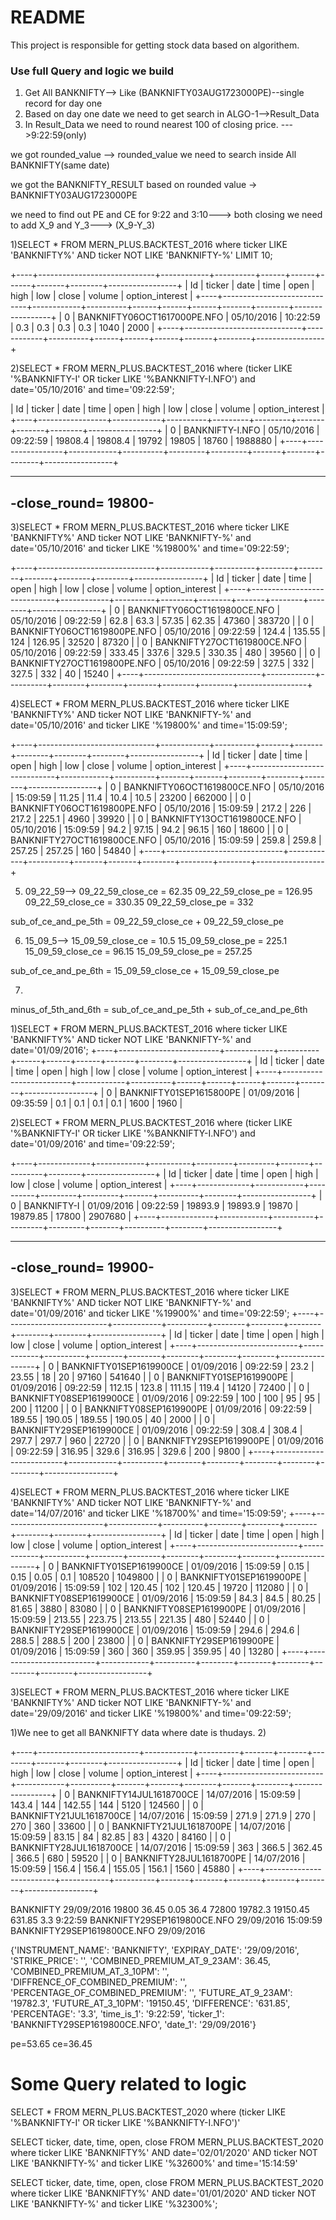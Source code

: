 # README #

This project is responsible for getting stock data based on algorithem.

### Use full Query and logic we build ###
1) Get All BANKNIFTY--> Like  (BANKNIFTY03AUG1723000PE)--single record for day one
2) Based on day one date we need to get search in ALGO-1-->Result_Data
3) In Result_Data we need to round nearest 100 of closing price. --->9:22:59(only)

we got rounded_value --> rounded_value we need to search inside All BANKNIFTY(same date)

we got the BANKNIFTY_RESULT based on rounded value -> BANKNIFTY03AUG1723000PE

we need to find out PE and CE for 9:22 and 3:10---> both closing we need to add X_9 and Y_3---> (X_9-Y_3) 

1)SELECT * FROM MERN_PLUS.BACKTEST_2016 where ticker LIKE 'BANKNIFTY%' AND ticker NOT LIKE 'BANKNIFTY-%' LIMIT 10;

+----+-----------------------------+------------+----------+------+------+------+-------+--------+-----------------+
| Id | ticker                      | date       | time     | open | high | low  | close | volume | option_interest |
+----+-----------------------------+------------+----------+------+------+------+-------+--------+-----------------+
|  0 | BANKNIFTY06OCT1617000PE.NFO | 05/10/2016 | 10:22:59 |  0.3 |  0.3 |  0.3 |   0.3 |   1040 |            2000 | 
+----+-----------------------------+------------+----------+------+------+------+-------+--------+-----------------+


2)SELECT * FROM MERN_PLUS.BACKTEST_2016 where (ticker LIKE '%BANKNIFTY-I' OR ticker LIKE '%BANKNIFTY-I.NFO') and  date='05/10/2016' and time='09:22:59';

| Id | ticker          | date       | time     | open    | high    | low   | close | volume | option_interest |
+----+-----------------+------------+----------+---------+---------+-------+-------+--------+-----------------+
|  0 | BANKNIFTY-I.NFO | 05/10/2016 | 09:22:59 | 19808.4 | 19808.4 | 19792 | 19805 |  18760 |         1988880 |
+----+-----------------+------------+----------+---------+---------+-------+-------+--------+-----------------+

--------------------
-close_round= 19800-
--------------------

3)SELECT * FROM MERN_PLUS.BACKTEST_2016 where ticker LIKE 'BANKNIFTY%' AND ticker NOT LIKE 'BANKNIFTY-%' and  date='05/10/2016' and ticker LIKE '%19800%' and time='09:22:59';

+----+-----------------------------+------------+----------+--------+--------+-------+--------+--------+-----------------+
| Id | ticker                      | date       | time     | open   | high   | low   | close  | volume | option_interest |
+----+-----------------------------+------------+----------+--------+--------+-------+--------+--------+-----------------+
|  0 | BANKNIFTY06OCT1619800CE.NFO | 05/10/2016 | 09:22:59 |   62.8 |   63.3 | 57.35 |  62.35 |  47360 |          383720 |
|  0 | BANKNIFTY06OCT1619800PE.NFO | 05/10/2016 | 09:22:59 |  124.4 | 135.55 |   124 | 126.95 |  32520 |           87320 |
|  0 | BANKNIFTY27OCT1619800CE.NFO | 05/10/2016 | 09:22:59 | 333.45 |  337.6 | 329.5 | 330.35 |    480 |           39560 |
|  0 | BANKNIFTY27OCT1619800PE.NFO | 05/10/2016 | 09:22:59 |  327.5 |    332 | 327.5 |    332 |     40 |           15240 |
+----+-----------------------------+------------+----------+--------+--------+-------+--------+--------+-----------------+

4)SELECT * FROM MERN_PLUS.BACKTEST_2016 where ticker LIKE 'BANKNIFTY%' AND ticker NOT LIKE 'BANKNIFTY-%' and  date='05/10/2016' and ticker LIKE '%19800%' and time='15:09:59';

+----+-----------------------------+------------+----------+-------+-------+--------+--------+--------+-----------------+
| Id | ticker                      | date       | time     | open  | high  | low    | close  | volume | option_interest |
+----+-----------------------------+------------+----------+-------+-------+--------+--------+--------+-----------------+
|  0 | BANKNIFTY06OCT1619800CE.NFO | 05/10/2016 | 15:09:59 | 11.25 |  11.4 |   10.4 |   10.5 |  23200 |          662000 |
|  0 | BANKNIFTY06OCT1619800PE.NFO | 05/10/2016 | 15:09:59 | 217.2 |   226 |  217.2 |  225.1 |   4960 |           39920 |
|  0 | BANKNIFTY13OCT1619800CE.NFO | 05/10/2016 | 15:09:59 |  94.2 | 97.15 |   94.2 |  96.15 |    160 |           18600 |
|  0 | BANKNIFTY27OCT1619800CE.NFO | 05/10/2016 | 15:09:59 | 259.8 | 259.8 | 257.25 | 257.25 |    160 |           54840 |
+----+-----------------------------+------------+----------+-------+-------+--------+--------+--------+-----------------+


5) 09_22_59-->
 09_22_59_close_ce = 62.35
 09_22_59_close_pe = 126.95
 09_22_59_close_ce = 330.35
 09_22_59_close_pe = 332
 

sub_of_ce_and_pe_5th = 09_22_59_close_ce + 09_22_59_close_pe

6) 15_09_5-->
 15_09_59_close_ce = 10.5
 15_09_59_close_pe = 225.1
 15_09_59_close_ce = 96.15
 15_09_59_close_pe = 257.25


sub_of_ce_and_pe_6th = 15_09_59_close_ce + 15_09_59_close_pe



7)
minus_of_5th_and_6th = sub_of_ce_and_pe_5th + sub_of_ce_and_pe_6th


1)SELECT * FROM MERN_PLUS.BACKTEST_2016 where ticker LIKE 'BANKNIFTY%' AND ticker NOT LIKE 'BANKNIFTY-%' and date='01/09/2016';
+----+-------------------------+------------+----------+------+------+------+-------+--------+-----------------+
| Id | ticker                  | date       | time     | open | high | low  | close | volume | option_interest |
+----+-------------------------+------------+----------+------+------+------+-------+--------+-----------------+
|  0 | BANKNIFTY01SEP1615800PE | 01/09/2016 | 09:35:59 |  0.1 |  0.1 |  0.1 |   0.1 |   1600 |            1960 |



2)SELECT * FROM MERN_PLUS.BACKTEST_2016 where (ticker LIKE '%BANKNIFTY-I' OR ticker LIKE '%BANKNIFTY-I.NFO') and  date='01/09/2016' and time='09:22:59';

+----+-------------+------------+----------+---------+---------+-------+----------+--------+-----------------+
| Id | ticker      | date       | time     | open    | high    | low   | close    | volume | option_interest |
+----+-------------+------------+----------+---------+---------+-------+----------+--------+-----------------+
|  0 | BANKNIFTY-I | 01/09/2016 | 09:22:59 | 19893.9 | 19893.9 | 19870 | 19879.85 |  17800 |         2907680 |
+----+-------------+------------+----------+---------+---------+-------+----------+--------+-----------------+


--------------------
-close_round= 19900-
--------------------

3)SELECT * FROM MERN_PLUS.BACKTEST_2016 where ticker LIKE 'BANKNIFTY%' AND ticker NOT LIKE 'BANKNIFTY-%' and  date='01/09/2016' and ticker LIKE '%19900%' and time='09:22:59';
+----+-------------------------+------------+----------+--------+--------+--------+--------+--------+-----------------+
| Id | ticker                  | date       | time     | open   | high   | low    | close  | volume | option_interest |
+----+-------------------------+------------+----------+--------+--------+--------+--------+--------+-----------------+
|  0 | BANKNIFTY01SEP1619900CE | 01/09/2016 | 09:22:59 |   23.2 |  23.55 |     18 |     20 |  97160 |          541640 |
|  0 | BANKNIFTY01SEP1619900PE | 01/09/2016 | 09:22:59 | 112.15 |  123.8 | 111.15 |  119.4 |  14120 |           72400 |
|  0 | BANKNIFTY08SEP1619900CE | 01/09/2016 | 09:22:59 |    100 |    100 |     95 |     95 |    200 |           11200 |
|  0 | BANKNIFTY08SEP1619900PE | 01/09/2016 | 09:22:59 | 189.55 | 190.05 | 189.55 | 190.05 |     40 |            2000 |
|  0 | BANKNIFTY29SEP1619900CE | 01/09/2016 | 09:22:59 |  308.4 |  308.4 |  297.7 |  297.7 |    960 |           22720 |
|  0 | BANKNIFTY29SEP1619900PE | 01/09/2016 | 09:22:59 | 316.95 |  329.6 | 316.95 |  329.6 |    200 |            9800 |
+----+-------------------------+------------+----------+--------+--------+--------+--------+--------+-----------------+


4)SELECT * FROM MERN_PLUS.BACKTEST_2016 where ticker LIKE 'BANKNIFTY%' AND ticker NOT LIKE 'BANKNIFTY-%' and  date='14/07/2016' and ticker LIKE '%18700%' and time='15:09:59';
 +----+-------------------------+------------+----------+--------+--------+--------+--------+--------+-----------------+
| Id | ticker                  | date       | time     | open   | high   | low    | close  | volume | option_interest |
+----+-------------------------+------------+----------+--------+--------+--------+--------+--------+-----------------+
|  0 | BANKNIFTY01SEP1619900CE | 01/09/2016 | 15:09:59 |   0.15 |   0.15 |   0.05 |    0.1 | 108520 |         1049800 |
|  0 | BANKNIFTY01SEP1619900PE | 01/09/2016 | 15:09:59 |    102 | 120.45 |    102 | 120.45 |  19720 |          112080 |
|  0 | BANKNIFTY08SEP1619900CE | 01/09/2016 | 15:09:59 |   84.3 |   84.5 |  80.25 |  81.65 |   3880 |           83080 |
|  0 | BANKNIFTY08SEP1619900PE | 01/09/2016 | 15:09:59 | 213.55 | 223.75 | 213.55 | 221.35 |    480 |           52440 |
|  0 | BANKNIFTY29SEP1619900CE | 01/09/2016 | 15:09:59 |  294.6 |  294.6 |  288.5 |  288.5 |    200 |           23800 |
|  0 | BANKNIFTY29SEP1619900PE | 01/09/2016 | 15:09:59 |    360 |    360 | 359.95 | 359.95 |     40 |           13280 |
+----+-------------------------+------------+----------+--------+--------+--------+--------+--------+-----------------+


3)SELECT * FROM MERN_PLUS.BACKTEST_2016 where ticker LIKE 'BANKNIFTY%' AND ticker NOT LIKE 'BANKNIFTY-%' and  date='29/09/2016' and ticker LIKE '%19800%' and time='09:22:59';
 
1)We nee to get all BANKNIFTY data where date is thudays.
2)



+----+-------------------------+------------+----------+-------+-------+--------+-------+--------+-----------------+
| Id | ticker                  | date       | time     | open  | high  | low    | close | volume | option_interest |
+----+-------------------------+------------+----------+-------+-------+--------+-------+--------+-----------------+
|  0 | BANKNIFTY14JUL1618700CE | 14/07/2016 | 15:09:59 | 143.4 |   144 | 142.55 |   144 |   5120 |          124560 |
|  0 | BANKNIFTY21JUL1618700CE | 14/07/2016 | 15:09:59 | 271.9 | 271.9 |    270 |   270 |    360 |           33600 |
|  0 | BANKNIFTY21JUL1618700PE | 14/07/2016 | 15:09:59 | 83.15 |    84 |  82.85 |    83 |   4320 |           84160 |
|  0 | BANKNIFTY28JUL1618700CE | 14/07/2016 | 15:09:59 |   363 | 366.5 | 362.45 | 366.5 |    680 |           59520 |
|  0 | BANKNIFTY28JUL1618700PE | 14/07/2016 | 15:09:59 | 156.4 | 156.4 | 155.05 | 156.1 |   1560 |           45880 |
+----+-------------------------+------------+----------+-------+-------+--------+-------+--------+-----------------+


BANKNIFTY	29/09/2016	19800	36.45	0.05	36.4	72800	19782.3	19150.45	631.85	3.3	9:22:59	BANKNIFTY29SEP1619800CE.NFO	29/09/2016	15:09:59	BANKNIFTY29SEP1619800CE.NFO	29/09/2016

{'INSTRUMENT_NAME': 'BANKNIFTY', 'EXPIRAY_DATE': '29/09/2016', 'STRIKE_PRICE': '', 'COMBINED_PREMIUM_AT_9_23AM': 36.45, 'COMBINED_PREMIUM_AT_3_10PM': '', 'DIFFRENCE_OF_COMBINED_PREMIUM': '', 'PERCENTAGE_OF_COMBINED_PREMIUM': '', 'FUTURE_AT_9_23AM': '19782.3', 'FUTURE_AT_3_10PM': '19150.45', 'DIFFERENCE': '631.85', 'PERCENTAGE': '3.3', 'time_is_1': '9:22:59', 'ticker_1': 'BANKNIFTY29SEP1619800CE.NFO', 'date_1': '29/09/2016'}


pe=53.65
ce=36.45



# Some Query related to logic

SELECT * FROM MERN_PLUS.BACKTEST_2020 where (ticker LIKE '%BANKNIFTY-I' OR ticker LIKE '%BANKNIFTY-I.NFO')'

SELECT ticker, date, time, open, close FROM MERN_PLUS.BACKTEST_2020 where ticker LIKE 'BANKNIFTY%' AND  date='02/01/2020' AND ticker NOT LIKE 'BANKNIFTY-%' and ticker LIKE '%32600%' and time='15:14:59'


SELECT ticker, date, time, open, close FROM MERN_PLUS.BACKTEST_2020 where ticker LIKE 'BANKNIFTY%' AND  date='01/01/2020'  AND ticker NOT LIKE 'BANKNIFTY-%'  and ticker LIKE '%32300%';
 
